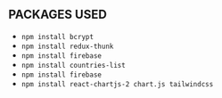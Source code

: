 ## PACKAGES USED

- `npm install bcrypt`
- `npm install redux-thunk`
- `npm install firebase`
- `npm install countries-list`
- `npm install firebase`
- `npm install react-chartjs-2 chart.js tailwindcss`
